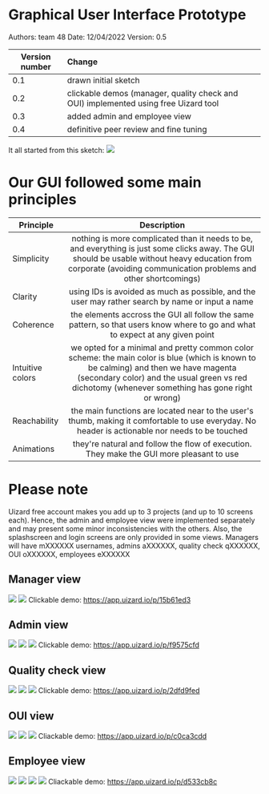 # Graphical User Interface Prototype  

Authors: team 48
Date: 12/04/2022
Version: 0.5

| Version number | Change |
| ----------------- |:-----------|
| 0.1 | drawn initial sketch |
| 0.2 | clickable demos (manager, quality check and OUI) implemented using free Uizard tool |
| 0.3 | added admin and employee view |
| 0.4 | definitive peer review and fine tuning |

It all started from this sketch:
![](images/EZWH_GUI.png)

# Our GUI followed some main principles
| Principle| Description |
| ----------------- |:-----------:|
| Simplicity | nothing is more complicated than it needs to be, and everything is just some clicks away. The GUI should be usable without heavy education from corporate (avoiding communication problems and other shortcomings) |
| Clarity | using IDs is avoided as much as possible, and the user may rather search by name or input a name | 
| Coherence | the elements accross the GUI all follow the same pattern, so that users know where to go and what to expect at any given point |
| Intuitive colors | we opted for a minimal and pretty common color scheme: the main color is blue (which is known to be calming) and then we have magenta (secondary color) and the usual green vs red dichotomy (whenever something has gone right or wrong) |
| Reachability | the main functions are located near to the user's thumb, making it comfortable to use everyday. No header is actionable nor needs to be touched |
| Animations | they're natural and follow the flow of execution. They make the GUI more pleasant to use |

# Please note 
Uizard free account makes you add up to 3 projects (and up to 10 screens each). Hence, the admin and employee view were implemented separately and may present some minor inconsistencies with the others. Also, the splashscreen and login screens are only provided in some views. Managers will have mXXXXXX usernames, admins aXXXXXX, quality check qXXXXXX, OUI oXXXXXX, employees eXXXXXX

## Manager view
![](images/M_1.png)
![](images/M_2.png)
Clickable demo: https://app.uizard.io/p/15b61ed3

## Admin view
![](images/A_1.jpg)
![](images/A_2.jpg)
![](images/A_3.jpg)
Clickable demo: https://app.uizard.io/p/f9575cfd

## Quality check view
![](images/Q_1.png)
![](images/Q_2.png)
![](images/Q_3.png)
Clickable demo: https://app.uizard.io/p/2dfd9fed

## OUI view 
![](images/O_1.png)
![](images/O_2.png)
![](images/O_3.png)
Cliackable demo: https://app.uizard.io/p/c0ca3cdd

## Employee view
![](images/E_1.jpg)
![](images/E_2.jpg)
![](images/E_3.jpg)
![](images/E_4.jpg)
Cliackable demo: https://app.uizard.io/p/d533cb8c